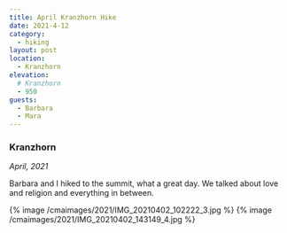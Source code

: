 ```yaml
---
title: April Kranzhorn Hike
date: 2021-4-12
category:
  - hiking
layout: post
location:
  - Kranzhorn
elevation:
  # Kranzhorn
  - 950
guests:
  - Barbara
  - Mara
---
```


### Kranzhorn
_April, 2021_

Barbara and I hiked to the summit, what a great day. We talked about love and
religion and everything in between.

{% image /cmaimages/2021/IMG_20210402_102222_3.jpg %}
{% image /cmaimages/2021/IMG_20210402_143149_4.jpg %}
